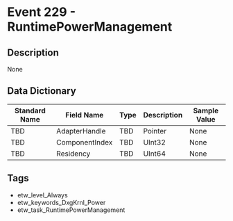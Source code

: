 # Event 229 - RuntimePowerManagement

## Description
None

## Data Dictionary
|Standard Name|Field Name|Type|Description|Sample Value|
|---|---|---|---|---|
|TBD|AdapterHandle|TBD|Pointer|None|None|
|TBD|ComponentIndex|TBD|UInt32|None|None|
|TBD|Residency|TBD|UInt64|None|None|

## Tags
* etw_level_Always
* etw_keywords_DxgKrnl_Power
* etw_task_RuntimePowerManagement